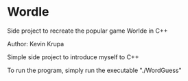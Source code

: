 # Wordle

Side project to recreate the popular game Worlde in C++

Author: Kevin Krupa

Simple side project to introduce myself to C++

To run the program, simply run the executable "./WordGuess"
